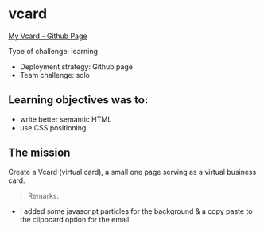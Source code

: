 # vcard

[My Vcard - Github Page](https://khadijaek.github.io/vcard/)

Type of challenge: learning
- Deployment strategy: Github page
- Team challenge: solo

## Learning objectives was to:

- write better semantic HTML
- use CSS positioning

##  The mission
Create a Vcard (virtual card), a small one page serving as a virtual business card. 


> Remarks: 


- I added some javascript particles for the background & a copy paste to the clipboard option for the email.

